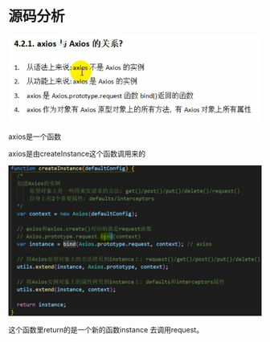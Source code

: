 # 源码分析

![](../.gitbook/assets/image%20%28109%29.png)

axios是一个函数

axios是由createInstance这个函数调用来的

![](../.gitbook/assets/image%20%28112%29.png)

这个函数里return的是一个新的函数instance 去调用request。

